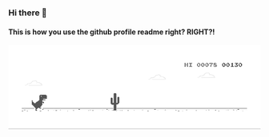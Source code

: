 ### Hi there 🐐
#### This is how you use the github profile readme right? RIGHT?!
![image](https://github.com/gareth-johnstone/gareth-johnstone/blob/master/dino.gif)
